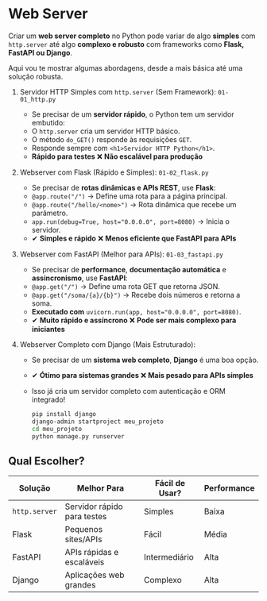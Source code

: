 # Web Server

Criar um **web server completo** no Python pode variar de algo **simples** com `http.server` até algo **complexo e robusto** com frameworks como **Flask, FastAPI ou Django**.

Aqui vou te mostrar algumas abordagens, desde a mais básica até uma solução robusta.  

1. Servidor HTTP Simples com `http.server` (Sem Framework): `01-01_http.py`
   - Se precisar de um **servidor rápido**, o Python tem um servidor embutido:
   - O `http.server` cria um servidor HTTP básico.  
   - O método `do_GET()` responde às requisições `GET`.  
   - Responde sempre com `<h1>Servidor HTTP Python</h1>`.  
   - **Rápido para testes** ❌ **Não escalável para produção**  

2. Webserver com Flask (Rápido e Simples): `01-02_flask.py`
   - Se precisar de **rotas dinâmicas e APIs REST**, use **Flask**:
   - `@app.route("/")` → Define uma rota para a página principal.  
   - `@app.route("/hello/<nome>")` → Rota dinâmica que recebe um parâmetro.  
   - `app.run(debug=True, host="0.0.0.0", port=8080)` → Inicia o servidor.  
   - ✔ **Simples e rápido** ❌ **Menos eficiente que FastAPI para APIs**  

3. Webserver com FastAPI (Melhor para APIs): `01-03_fastapi.py`
   - Se precisar de **performance**, **documentação automática** e **assincronismo**, use **FastAPI**:
   - `@app.get("/")` → Define uma rota GET que retorna JSON.  
   - `@app.get("/soma/{a}/{b}")` → Recebe dois números e retorna a soma.  
   - **Executado com** `uvicorn.run(app, host="0.0.0.0", port=8080)`.  
   - ✔ **Muito rápido e assíncrono** ❌ **Pode ser mais complexo para iniciantes**  

4. Webserver Completo com Django (Mais Estruturado):
   - Se precisar de um **sistema web completo**, **Django** é uma boa opção.
   - ✔ **Ótimo para sistemas grandes** ❌ **Mais pesado para APIs simples**  
   - Isso já cria um servidor completo com autenticação e ORM integrado!  

     ```sh
     pip install django
     django-admin startproject meu_projeto
     cd meu_projeto
     python manage.py runserver
     ```

## Qual Escolher?

| Solução       | Melhor Para                 | Fácil de Usar? | Performance |
| ------------- | --------------------------- | -------------- | ----------- |
| `http.server` | Servidor rápido para testes | Simples        | Baixa       |
| Flask         | Pequenos sites/APIs         | Fácil          | Média       |
| FastAPI       | APIs rápidas e escaláveis   | Intermediário  | Alta        |
| Django        | Aplicações web grandes      | Complexo       | Alta        |
